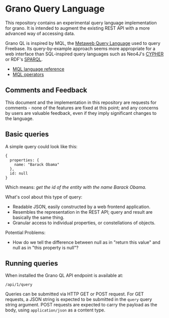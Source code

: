 # Grano Query Language

This repository contains an experimental query language implementation for grano. It is
intended to augment the existing REST API with a more advanced way of accessing data.

Grano QL is inspired by MQL, the [Metaweb Query Language](http://wiki.freebase.com/wiki/MQL)
used to query Freebase. Its query-by-example approach seems more appropriate for a web
interface than SQL-inspired query languages such as Neo4J's [CYPHER](http://docs.neo4j.org/chunked/stable/cypher-query-lang.html)
or RDF's [SPARQL](http://www.w3.org/TR/rdf-sparql-query/).

* [MQL language reference](http://mql.freebaseapps.com/ch03.html)
* [MQL operators](http://wiki.freebase.com/wiki/MQL_operators)

## Comments and Feedback

This document and the implementation in this repository are requests for
comments - none of the features are fixed at this point; and any
concerns by users are valuable feedback, even if they imply significant
changes to the language. 

## Basic queries

A simple query could look like this:

    {
      properties: {
        name: "Barack Obama"
      },
      id: null
    }

Which means: *get the id of the entity with the name Barack Obama.*

What's cool about this type of query:

* Readable JSON, easily constructed by a web frontend application. 
* Resembles the representation in the REST API; query and result are basically the same thing.
* Granular access to individual properties, or constellations of objects.

Potential Problems:

* How do we tell the difference between null as in "return this value" and null as in "this property is null"?

## Running queries

When installed the Grano QL API endpoint is available at:

	/api/1/query

Queries can be submitted via HTTP GET or POST request. For GET requests, a JSON string is expected to be submitted in the ``query`` query string argument. POST requests are expected to carry the payload as the body, using ``application/json`` as a content type.


